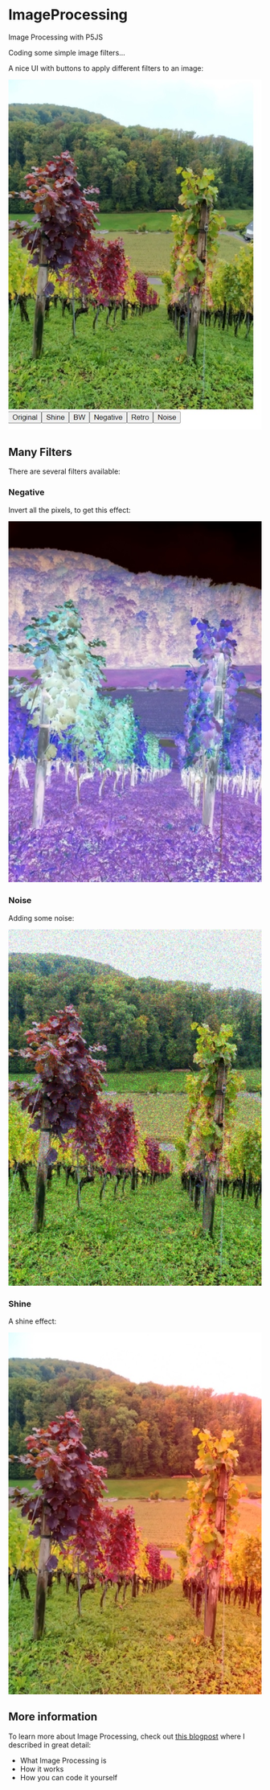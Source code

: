 # ImageProcessing

Image Processing with P5JS

Coding some simple image filters...

A nice UI with buttons to apply different filters to an image:

![User Interface](https://raw.githubusercontent.com/johnnyawesome/ImageProcessing/main/ImageProcessing/DemoImages/UI.jpg)

## Many Filters

There are several filters available:

### Negative

Invert all the pixels, to get this effect:

![Negative](https://raw.githubusercontent.com/johnnyawesome/ImageProcessing/main/ImageProcessing/DemoImages/Negative.jpg)

### Noise

Adding some noise:

![Noise](https://raw.githubusercontent.com/johnnyawesome/ImageProcessing/main/ImageProcessing/DemoImages/Noise.jpg)

### Shine

A shine effect:

![Shine](https://raw.githubusercontent.com/johnnyawesome/ImageProcessing/main/ImageProcessing/DemoImages/Shine.jpg)

## More information

To learn more about Image Processing, check out [this blogpost](https://breaksome.tech/image-processing-with-p5js---coding-filters/) where I described in great detail:

- What Image Processing is
- How it works
- How you can code it yourself
